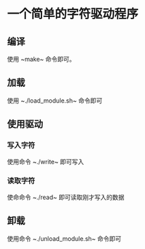 # 一个简单的字符驱动程序
## 编译
使用 ~make~ 命令即可。
## 加载
使用 ~./load_module.sh~ 命令即可
## 使用驱动
### 写入字符
使用命令 ~./write~ 即可写入
### 读取字符
使命命令 ~./read~ 即可读取刚才写入的数据
## 卸载
使用命令 ~./unload_module.sh~ 命令即可